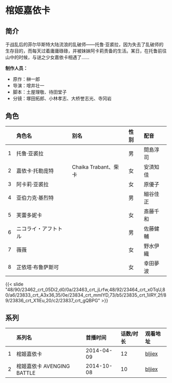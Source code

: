 # 棺姬嘉依卡


## 简介

于战乱后的菲尔毕斯特大陆流浪的乱破师——托鲁·亚裘拉，因为失去了乱破师的生存目的，而每天过着庸庸碌碌，并被妹妹阿卡莉责备的生活。某日，在托鲁前往山中的时候，与谜之少女嘉依卡相遇了……

**制作人员：**
- 原作：榊一郎
- 导演：增井壮一
- 脚本：土屋理敬、待田堂子
- 分镜：塚田拓郎、小林孝志、大桥誉志光、寺冈岩

## 角色

|     |   角色名   |   别名  | 性别 |  配音  |
|:--- |:------  |:----      |:---  |:--   |
| 1 | 托鲁·亚裘拉 |  | 男 | 間島淳司 |
| 2 | 嘉依卡·托勒庞特 | Chaika Trabant、柴卡 | 女 | 安済知佳 |
| 3 | 阿卡莉·亚裘拉 |  | 女 | 原優子 |
| 4 | 亚伯力克·基烈特 |  | 男 | 細谷佳正 |
| 5 | 芙蕾多妮卡 |  | 女 | 斎藤千和 |
| 6 | ニコライ・アフトトル |  | 男 | 佐藤健輔 |
| 7 | 薇薇 |  | 女 | 野水伊織 |
| 8 | 芷依塔·布鲁萨斯可 |  | 女 | 幸田夢波 |

{{< slide "48/90/23462_crt_05Di2,d0/0a/23463_crt_jLrfw,48/92/23464_crt_x0TqU,80/a6/23833_crt_A3x36,35/0e/23834_crt_mmIYD,73/b5/23835_crt_1iIRY,2f/89/23836_crt_X1lEu,20/c2/23837_crt_gQBPG" >}}

## 系列

|     |   系列名   |   首播时间  | 话数/时长  | 观看地址 |
|:---  |:------    |:----      |:---       |:---  |
| 1 | 棺姬嘉依卡 | 2014-04-09 | 12 | [bljiex](https://svip.bljiex.cc/so.php?wd=棺姬嘉依卡)  |
| 2 | 棺姬嘉依卡 AVENGING BATTLE | 2014-10-08 | 10 | [bljiex](https://svip.bljiex.cc/so.php?wd=%E6%A3%BA%E5%A7%AC%E5%98%89%E4%BE%9D%E5%8D%A1) |




